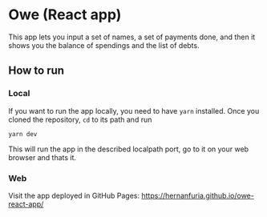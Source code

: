 # Owe (React app)

This app lets you input a set of names, a set of payments done, and then it shows you the balance of spendings and the list of debts.

## How to run
### Local
If you want to run the app locally, you need to have `yarn` installed. Once you cloned the repository, `cd` to its path and run
```console
yarn dev
```
This will run the app in the described localpath port, go to it on your web browser and thats it.

### Web
Visit the app deployed in GitHub Pages:
https://hernanfuria.github.io/owe-react-app/
